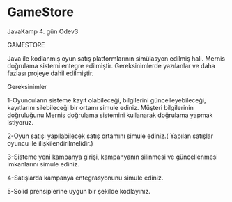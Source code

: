 # GameStore
JavaKamp 4. gün Odev3


GAMESTORE

Java ile kodlanmış oyun satış platformlarının simülasyon edilmiş hali. 
Mernis doğrulama sistemi entegre edilmiştir. Gereksinimlerde yazılanlar ve daha fazlası projeye dahil edilmiştir.

Gereksinimler

1-Oyuncuların sisteme kayıt olabileceği, bilgilerini güncelleyebileceği, kayıtlarını silebileceği bir ortamı simule ediniz. 
Müşteri bilgilerinin doğruluğunu Mernis doğrulama sistemini kullanarak doğrulama yapmak istiyoruz.

2-Oyun satışı yapılabilecek satış ortamını simule ediniz.( Yapılan satışlar oyuncu ile ilişkilendirilmelidir.)

3-Sisteme yeni kampanya girişi, kampanyanın silinmesi ve güncellenmesi imkanlarını simule ediniz.

4-Satışlarda kampanya entegrasyonunu simule ediniz.

5-Solid prensiplerine uygun bir şekilde kodlayınız.
